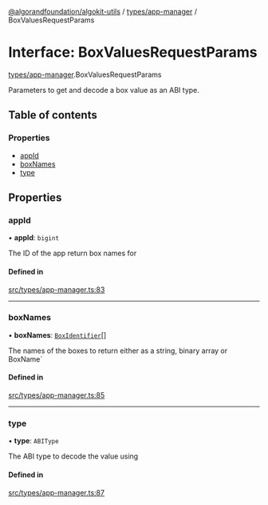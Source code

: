[@algorandfoundation/algokit-utils](../README.md) / [types/app-manager](../modules/types_app_manager.md) / BoxValuesRequestParams

# Interface: BoxValuesRequestParams

[types/app-manager](../modules/types_app_manager.md).BoxValuesRequestParams

Parameters to get and decode a box value as an ABI type.

## Table of contents

### Properties

- [appId](types_app_manager.BoxValuesRequestParams.md#appid)
- [boxNames](types_app_manager.BoxValuesRequestParams.md#boxnames)
- [type](types_app_manager.BoxValuesRequestParams.md#type)

## Properties

### appId

• **appId**: `bigint`

The ID of the app return box names for

#### Defined in

[src/types/app-manager.ts:83](https://github.com/algorandfoundation/algokit-utils-ts/blob/main/src/types/app-manager.ts#L83)

___

### boxNames

• **boxNames**: [`BoxIdentifier`](../modules/types_app_manager.md#boxidentifier)[]

The names of the boxes to return either as a string, binary array or BoxName`

#### Defined in

[src/types/app-manager.ts:85](https://github.com/algorandfoundation/algokit-utils-ts/blob/main/src/types/app-manager.ts#L85)

___

### type

• **type**: `ABIType`

The ABI type to decode the value using

#### Defined in

[src/types/app-manager.ts:87](https://github.com/algorandfoundation/algokit-utils-ts/blob/main/src/types/app-manager.ts#L87)
